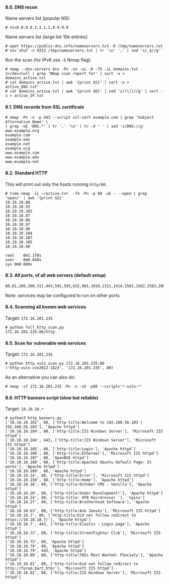 #### 8.0. DNS recon

Name servers list (popular NS):
```
# ns=8.8.8.8,1.1.1.1,9.9.9.9
```

Name servers list (large list 10k entries):
```
# wget https://public-dns.info/nameservers.txt -O /tmp/nameservers.txt
# ns=`shuf -n 9253 /tmp/nameservers.txt | tr '\n' ',' | sed 's/,$//g'`
```

Run the scan (for IPv6 use `-6` Nmap flag):
```
# nmap --dns-servers $ns -Pn -sn -sL -R -T5 -iL domains.txt 2>/dev/null | grep 'Nmap scan report for' | sort -u > domains_active.txt
# cat domains_active.txt | awk '{print $5}' | sort -u > active_DNS.txt"
# cat domains_active.txt | awk '{print $6}' | sed 's/(\|)//g' | sort -u > active_IP.txt
```

#### 8.1. DNS records from SSL certificate
```
# nmap -Pn -n -p 443 --script ssl-cert example.com | grep 'Subject Alternative Name' \
| grep -oE 'DNS.*' | tr ',' '\n' | tr -d ' ' | sed 's/DNS://g'
www.example.org
example.com
example.edu
example.net
example.org
www.example.com
www.example.edu
www.example.net
```

#### 8.2. Standard HTTP

This will print out only the hosts running `http/80`:
```
# time nmap -iL ~/active.txt  -T4 -Pn -p 80 -oG - --open | grep 'open/' | awk '{print $2}'
10.10.10.88
10.10.10.93
10.10.10.102
10.10.10.87
10.10.10.86
10.10.10.97
10.10.10.96
10.10.10.104
10.10.10.107
10.10.10.105
10.10.10.98

real	0m1.170s
user	0m0.048s
sys	0m0.008s
```


#### 8.3. All ports, of all web servers (default setup)

```
80,81,280,300,311,443,591,593,832,981,1010,1311,1414,1581,1582,1583,2082,2086,2087,2095,2096,2480,3000,3128,3333,3702,4125,4243,4444,4445,4567,4711,4712,4847,4993,5000,5010,5104,5108,5280,5281,5357,5433,5555,5556,5800,5988,5989,6200,6201,6225,6227,6240,6244,6255,6436,6437,6543,7000,7001,7002,7396,7474,8000,8001,8008,8014,8042,8069,8080,8081,8083,8088,8090,8091,8118,8123,8172,8200,8222,8243,8280,8281,8333,8337,8384,8443,8500,8530,8531,8834,8840,8880,8887,8888,8983,9000,9043,9060,9080,9090,9091,9200,9389,9443,9800,9981,9999,10000,10212,11371,12443,14439,16000,16080,16200,16225,16250,16300,16400,18091,18092,20000,20720,20790,24465,28017,55672
```
Note: services may be configured to run on other ports


#### 8.4. Scanning all known web services

Target: `172.16.201.235`

```
# python full_http_scan.py
172.16.201.235:80/http
```


#### 8.5. Scan for vulnerable web services

Target: `172.16.201.235`

```
# python http_vuln_scan.py 172.16.201.235:80
('http-vuln-cve2012-1823', '172.16.201.235', 80)
```

As an alternative you can also do:
```
# nmap -sT 172.16.201.235 -Pn -n -sV -p80 --script='*-vuln-*'
```


#### 8.6. HTTP banners script (slow but reliable)

Target: `10.10.10.*`

```
# python3 http_banners.py
['10.10.10.102', 80, ['http-title:Welcome to 192.168.56.103 | 192.168.56.103'], 'Apache httpd']
['10.10.10.104', 80, ['http-title:IIS Windows Server'], 'Microsoft IIS httpd']
['10.10.10.104', 443, ['http-title:IIS Windows Server'], 'Microsoft IIS httpd']
['10.10.10.105', 80, ['http-title:Login'], 'Apache httpd']
['10.10.10.106', 80, ['http-title:Ethereal'], 'Microsoft IIS httpd']
['10.10.10.107', 80, 'OpenBSD httpd']
['10.10.10.108', 80, ['http-title:Apache2 Ubuntu Default Page: It works'], 'Apache httpd']
['10.10.10.109', 80, 'Apache httpd']
['10.10.10.14', 80, ['http-title:Error'], 'Microsoft IIS httpd']
['10.10.10.150', 80, ['http-title:Home'], 'Apache httpd']
['10.10.10.16', 80, ['http-title:October CMS - Vanilla'], 'Apache httpd']
['10.10.10.20', 80, ['http-title:Under Development!'], 'Apache httpd']
['10.10.10.24', 80, ['http-title: HTB Hairdresser '], 'nginx']
['10.10.10.27', 80, ['http-title:Brotherhood Software'], 'Apache httpd']
['10.10.10.63', 80, ['http-title:Ask Jeeves'], 'Microsoft IIS httpd']
['10.10.10.7', 80, ['http-title:Did not follow redirect to https://10.10.10.7/'], 'Apache httpd']
['10.10.10.7', 443, ['http-title:Elastix - Login page'], 'Apache httpd']
['10.10.10.72', 80, ['http-title:StreetFighter Club'], 'Microsoft IIS httpd']
['10.10.10.75', 80, 'Apache httpd']
['10.10.10.79', 80, 'Apache httpd']
['10.10.10.79', 443, 'Apache httpd']
['10.10.10.80', 80, ['http-title:FBIs Most Wanted: FSociety'], 'Apache httpd']
['10.10.10.81', 80, ['http-title:Did not follow redirect to http://forum.bart.htb/'], 'Microsoft IIS httpd']
['10.10.10.82', 80, ['http-title:IIS Windows Server'], 'Microsoft IIS httpd']
```

